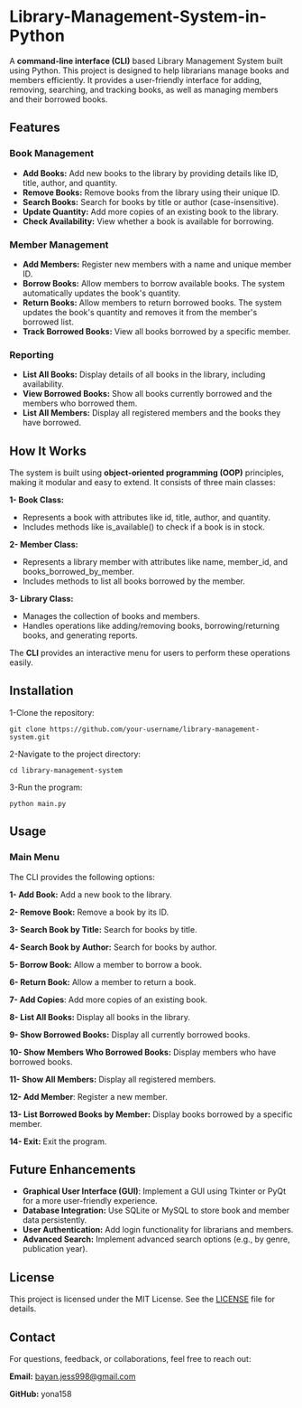 # Library-Management-System-in-Python
A **command-line interface (CLI)** based Library Management System built using Python. This project is designed to help librarians manage books and members efficiently. It provides a user-friendly interface for adding, removing, searching, and tracking books, as well as managing members and their borrowed books.

## Features  
### Book Management
- **Add Books:** Add new books to the library by providing details like ID, title, author, and quantity.
- **Remove Books:** Remove books from the library using their unique ID.
- **Search Books:** Search for books by title or author (case-insensitive).
- **Update Quantity:** Add more copies of an existing book to the library.
- **Check Availability:** View whether a book is available for borrowing.

### Member Management
- **Add Members:** Register new members with a name and unique member ID.
- **Borrow Books:** Allow members to borrow available books. The system automatically updates the book's quantity.
- **Return Books:** Allow members to return borrowed books. The system updates the book's quantity and removes it from the member's borrowed list.
- **Track Borrowed Books:** View all books borrowed by a specific member.

### Reporting
- **List All Books:** Display details of all books in the library, including availability.
- **View Borrowed Books:** Show all books currently borrowed and the members who borrowed them.
- **List All Members:** Display all registered members and the books they have borrowed.

## How It Works
The system is built using **object-oriented programming (OOP)** principles, making it modular and easy to extend. It consists of three main classes:

**1- Book Class:**
- Represents a book with attributes like id, title, author, and quantity.
- Includes methods like is_available() to check if a book is in stock.

**2- Member Class:**
- Represents a library member with attributes like name, member_id, and books_borrowed_by_member.
- Includes methods to list all books borrowed by the member.

**3- Library Class:**
- Manages the collection of books and members.
- Handles operations like adding/removing books, borrowing/returning books, and generating reports.

The **CLI** provides an interactive menu for users to perform these operations easily.

## Installation
1-Clone the repository:
```
git clone https://github.com/your-username/library-management-system.git
```

2-Navigate to the project directory:
```
cd library-management-system
```

3-Run the program:
```
python main.py
```

## Usage
### Main Menu
The CLI provides the following options:

**1- Add Book:** Add a new book to the library.

**2- Remove Book:** Remove a book by its ID.

**3- Search Book by Title:** Search for books by title.

**4- Search Book by Author:** Search for books by author.

**5- Borrow Book:** Allow a member to borrow a book.

**6- Return Book:** Allow a member to return a book.

**7- Add Copies**: Add more copies of an existing book.

**8- List All Books:** Display all books in the library.

**9- Show Borrowed Books:** Display all currently borrowed books.

**10- Show Members Who Borrowed Books:** Display members who have borrowed books.

**11- Show All Members:** Display all registered members.

**12- Add Member**: Register a new member.

**13- List Borrowed Books by Member:** Display books borrowed by a specific member.

**14- Exit:** Exit the program.

## Future Enhancements
- **Graphical User Interface (GUI)**: Implement a GUI using Tkinter or PyQt for a more user-friendly experience.
- **Database Integration:** Use SQLite or MySQL to store book and member data persistently.
- **User Authentication:** Add login functionality for librarians and members.
- **Advanced Search:** Implement advanced search options (e.g., by genre, publication year).

## License
This project is licensed under the MIT License. See the [LICENSE](LICENSE) file for details.

## Contact
For questions, feedback, or collaborations, feel free to reach out:

**Email:** bayan.jess998@gmail.com

**GitHub:** yona158

